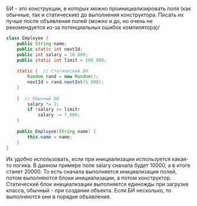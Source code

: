 БИ - это конструкции, в которых можно проинициализировать поля (как обычные, так и статические) до выполнения конструктора. Писать их лучше после объявления полей (можно и до, но очень не рекомендуется из-за потенциальных ошибок компилятора)/

```java
class Employee {
    public String name;
    public static int nextId;
    public int salary = 10_000;
    public static int limit = 100_000;
    
    static {  // Статический БИ
        Random rand = new Random();
        nextId = rand.nextInt(5_000);
    }
    
    {  // Обычный БИ
        salary *= 2;
        if (salary >= limit)
            salary -= 7_000;
    }
    
    public Employee(String name) {
        this.name = name;
    }
}

```

Их удобно использовать, если при инициализации используется какая-то логика. В данном примере поле salary сначала будет 10000, а в итоге станет 20000. То есть сначала выполняется инициализация полей, потом выполняются блоки инициализации, а потом конструктор. Статический блок инициализации выполняется единожды при загрузке класса, обычный - при создании объекта. Если БИ несколько, то выполняются они в порядке объявления.